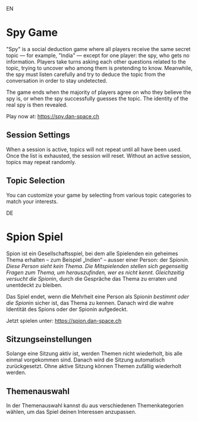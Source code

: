 EN
# Spy Game

"Spy" is a social deduction game where all players receive the same secret topic — for example, "India" — except for one player: the spy, who gets no information. Players take turns asking each other questions related to the topic, trying to uncover who among them is pretending to know. Meanwhile, the spy must listen carefully and try to deduce the topic from the conversation in order to stay undetected.

The game ends when the majority of players agree on who they believe the spy is, or when the spy successfully guesses the topic. The identity of the real spy is then revealed.

Play now at: https://spy.dan-space.ch

## Session Settings

When a session is active, topics will not repeat until all have been used. Once the list is exhausted, the session will reset. Without an active session, topics may repeat randomly.

## Topic Selection

You can customize your game by selecting from various topic categories to match your interests.

DE
# Spion Spiel

Spion ist ein Gesellschaftsspiel, bei dem alle Spielenden ein geheimes Thema erhalten – zum Beispiel „Indien“ – ausser einer Person: der Spion*in. Diese Person sieht kein Thema. Die Mitspielenden stellen sich gegenseitig Fragen zum Thema, um herauszufinden, wer es nicht kennt. Gleichzeitig versucht die Spion*in, durch die Gespräche das Thema zu erraten und unentdeckt zu bleiben.

Das Spiel endet, wenn die Mehrheit eine Person als Spion*in bestimmt oder die Spion*in sicher ist, das Thema zu kennen. Danach wird die wahre Identität des Spions oder der Spionin aufgedeckt.

Jetzt spielen unter: https://spion.dan-space.ch

## Sitzungseinstellungen

Solange eine Sitzung aktiv ist, werden Themen nicht wiederholt, bis alle einmal vorgekommen sind. Danach wird die Sitzung automatisch zurückgesetzt. Ohne aktive Sitzung können Themen zufällig wiederholt werden.

## Themenauswahl

In der Themenauswahl kannst du aus verschiedenen Themenkategorien wählen, um das Spiel deinen Interessen anzupassen.